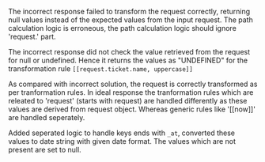 The incorrect response failed to transform the request correctly, returning null values instead of the expected values from the input request. The path calculation logic is erroneous, the path calculation logic should ignore 'request.' part. 

The incorrect response did not check the value retrieved from the request for null or undefined. Hence it returns the values as "UNDEFINED" for the transformation rule `[[request.ticket.name, uppercase]]`

As compared with incorrect solution, the request is correctly transformed as per tranformation rules.
In ideal response the tranformation rules which are releated to 'request' (starts with request) are handled differently as these values are derived from request object.
Whereas generic rules like '[[now]]' are handled seperately.

Added seperated logic to handle keys ends with `_at`, converted these values to date string with given date format. The values which are not present are set to null.